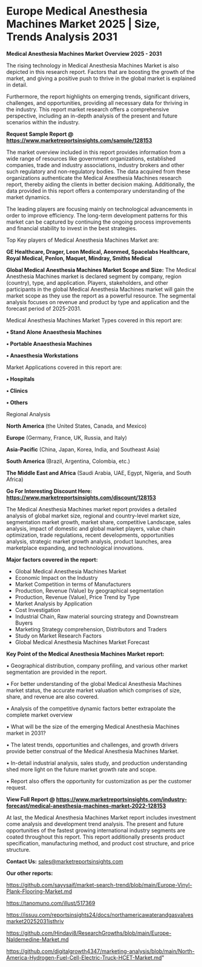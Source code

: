 # Europe Medical Anesthesia Machines Market 2025 | Size, Trends Analysis 2031

<Strong> Medical Anesthesia Machines Market Overview 2025 - 2031</strong>

The rising technology in Medical Anesthesia Machines Market is also depicted in this research report. Factors that are boosting the growth of the market, and giving a positive push to thrive in the global market is explained in detail.

Furthermore, the report highlights on emerging trends, significant drivers, challenges, and opportunities, providing all necessary data for thriving in the industry. This report market research offers a comprehensive perspective, including an in-depth analysis of the present and future scenarios within the industry.

<strong>Request Sample Report @ <a href=https://www.marketreportsinsights.com/sample/128153>https://www.marketreportsinsights.com/sample/128153</a></strong>

The market overview included in this report provides information from a wide range of resources like government organizations, established companies, trade and industry associations, industry brokers and other such regulatory and non-regulatory bodies. The data acquired from these organizations authenticate the Medical Anesthesia Machines research report, thereby aiding the clients in better decision making. Additionally, the data provided in this report offers a contemporary understanding of the market dynamics.

The leading players are focusing mainly on technological advancements in order to improve efficiency. The long-term development patterns for this market can be captured by continuing the ongoing process improvements and financial stability to invest in the best strategies.

Top Key players of Medical Anesthesia Machines Market are:

<strong>GE Healthcare, Drager, Leon Medical, Aeonmed, Spacelabs Healthcare, Royal Medical, Penlon, Maquet, Mindray, Smiths Medical</strong>

<strong><b>Global Medical Anesthesia Machines Market Scope and Size:</b></strong>
The Medical Anesthesia Machines market is declared segment by company, region (country), type, and application. Players, stakeholders, and other participants in the global Medical Anesthesia Machines market will gain the market scope as they use the report as a powerful resource. The segmental analysis focuses on revenue and product by type and application and the forecast period of 2025-2031.

Medical Anesthesia Machines Market Types covered in this report are:

<strong>• Stand Alone Anaesthesia Machines

• Portable Anaesthesia Machines

• Anaesthesia Workstations</strong>

Market Applications covered in this report are:

<strong>• Hospitals

• Clinics

• Others</strong> 

Regional Analysis

<strong>North America</strong> (the United States, Canada, and Mexico)

<strong>Europe</strong> (Germany, France, UK, Russia, and Italy)

<strong>Asia-Pacific</strong> (China, Japan, Korea, India, and Southeast Asia)

<strong>South America</strong> (Brazil, Argentina, Colombia, etc.)

<strong>The Middle East and Africa</strong> (Saudi Arabia, UAE, Egypt, Nigeria, and South Africa)

<strong>Go For Interesting Discount Here: <a href=https://www.marketreportsinsights.com/discount/128153>https://www.marketreportsinsights.com/discount/128153</a></strong>

The Medical Anesthesia Machines market report provides a detailed analysis of global market size, regional and country-level market size, segmentation market growth, market share, competitive Landscape, sales analysis, impact of domestic and global market players, value chain optimization, trade regulations, recent developments, opportunities analysis, strategic market growth analysis, product launches, area marketplace expanding, and technological innovations.

<strong><b>Major factors covered in the report:</b></strong>
<ul>
  <li>Global Medical Anesthesia Machines Market </li>
  <li>Economic Impact on the Industry</li>
  <li>Market Competition in terms of Manufacturers</li>
  <li>Production, Revenue (Value) by geographical segmentation</li>
  <li>Production, Revenue (Value), Price Trend by Type</li>
  <li>Market Analysis by Application</li>
  <li>Cost Investigation</li>
  <li>Industrial Chain, Raw material sourcing strategy and Downstream Buyers</li>
  <li>Marketing Strategy comprehension, Distributors and Traders</li>
  <li>Study on Market Research Factors</li>
  <li>Global Medical Anesthesia Machines Market Forecast</li>
</ul>

<strong><b>Key Point of the Medical Anesthesia Machines Market report:</b></strong>

• Geographical distribution, company profiling, and various other market segmentation are provided in the report.

• For better understanding of the global Medical Anesthesia Machines market status, the accurate market valuation which comprises of size, share, and revenue are also covered.

• Analysis of the competitive dynamic factors better extrapolate the complete market overview

• What will be the size of the emerging Medical Anesthesia Machines market in 2031?

• The latest trends, opportunities and challenges, and growth drivers provide better construal of the Medical Anesthesia Machines Market.

• In-detail industrial analysis, sales study, and production understanding shed more light on the future market growth rate and scope.

• Report also offers the opportunity for customization as per the customer request.

<strong><b>View Full Report @ <a href=https://www.marketreportsinsights.com/industry-forecast/medical-anesthesia-machines-market-2022-128153>https://www.marketreportsinsights.com/industry-forecast/medical-anesthesia-machines-market-2022-128153</a></b></strong>


At last, the Medical Anesthesia Machines Market report includes investment come analysis and development trend analysis. The present and future opportunities of the fastest growing international industry segments are coated throughout this report. This report additionally presents product specification, manufacturing method, and product cost structure, and price structure.

<strong>Contact Us:</strong>
sales@marketreportsinsights.com

<strong>Our other reports:</strong>

<a href=https://github.com/sayysaif/market-search-trend/blob/main/Europe-Vinyl-Plank-Flooring-Market.md>https://github.com/sayysaif/market-search-trend/blob/main/Europe-Vinyl-Plank-Flooring-Market.md</a>

<a href=https://tanomuno.com/illust/517369>https://tanomuno.com/illust/517369</a>

<a href=https://issuu.com/reportsinsights24/docs/northamericawaterandgasvalvesmarket20252031isthriv>https://issuu.com/reportsinsights24/docs/northamericawaterandgasvalvesmarket20252031isthriv</a>

<a href=https://github.com/Hindavi8/ResearchGrowths/blob/main/Europe-Naldemedine-Market.md>https://github.com/Hindavi8/ResearchGrowths/blob/main/Europe-Naldemedine-Market.md</a>

<a href=https://github.com/digitalgrowth4347/marketing-analysis/blob/main/North-America-Hydrogen-Fuel-Cell-Electric-Truck-HCET-Market.md>https://github.com/digitalgrowth4347/marketing-analysis/blob/main/North-America-Hydrogen-Fuel-Cell-Electric-Truck-HCET-Market.md</a>"
